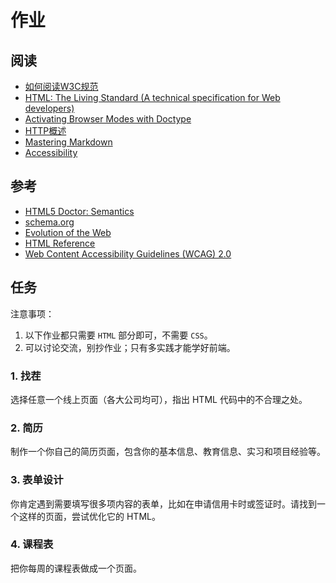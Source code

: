 # 作业

## 阅读

* [如何阅读W3C规范](http://www.chinaw3c.org/how-to-read-spec-wxx.html)
* [HTML: The Living Standard (A technical specification for Web developers)](https://developers.whatwg.org/)
* [Activating Browser Modes with Doctype](https://hsivonen.fi/doctype/)
* [HTTP概述](https://developer.mozilla.org/zh-CN/docs/Web/HTTP/Overview)
* [Mastering Markdown](https://guides.github.com/features/mastering-markdown/)
* [Accessibility](https://www.w3.org/standards/webdesign/accessibility)


## 参考

* [HTML5 Doctor: Semantics](http://html5doctor.com/element-index/)
* [schema.org](http://schema.org/)
* [Evolution of the Web](http://www.evolutionoftheweb.com/?hl=zh-cn)
* [HTML Reference](https://developer.mozilla.org/en-US/docs/Web/HTML/Reference)
* [Web Content Accessibility Guidelines (WCAG) 2.0](https://www.w3.org/TR/WCAG20/)


## 任务

注意事项：

1. 以下作业都只需要 `HTML` 部分即可，不需要 `CSS`。
2. 可以讨论交流，别抄作业；只有多实践才能学好前端。


### 1. 找茬

选择任意一个线上页面（各大公司均可），指出 HTML 代码中的不合理之处。


### 2. 简历

制作一个你自己的简历页面，包含你的基本信息、教育信息、实习和项目经验等。


### 3. 表单设计

你肯定遇到需要填写很多项内容的表单，比如在申请信用卡时或签证时。请找到一个这样的页面，尝试优化它的 HTML。


### 4. 课程表

把你每周的课程表做成一个页面。

